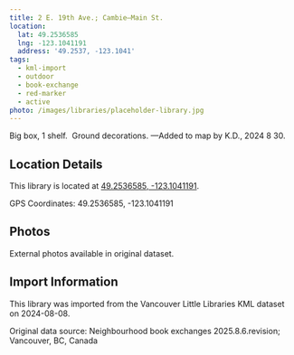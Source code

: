 ```yaml
---
title: 2 E. 19th Ave.; Cambie—Main St.
location:
  lat: 49.2536585
  lng: -123.1041191
  address: '49.2537, -123.1041'
tags:
  - kml-import
  - outdoor
  - book-exchange
  - red-marker
  - active
photo: /images/libraries/placeholder-library.jpg
---
```

Big box, 1 shelf.  Ground decorations.
—Added to map by K.D., 2024 8 30. 

## Location Details

This library is located at [49.2536585, -123.1041191](https://www.google.com/maps?q=49.2536585,-123.1041191).

GPS Coordinates: 49.2536585, -123.1041191

## Photos

External photos available in original dataset.

## Import Information

This library was imported from the Vancouver Little Libraries KML dataset on 2024-08-08.

Original data source: Neighbourhood book exchanges 2025.8.6.revision; Vancouver, BC, Canada
